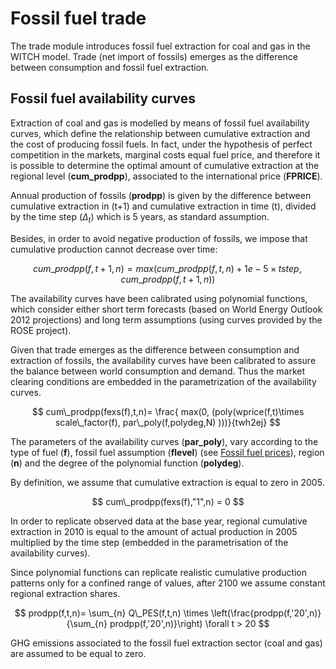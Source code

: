 # Fossil fuel trade

The trade module introduces fossil fuel extraction for coal and gas in the WITCH model. 
Trade (net import of fossils) emerges as the difference between consumption and fossil fuel extraction.

## Fossil fuel availability curves

Extraction of coal and gas is modelled by means of fossil fuel availability curves, which define the relationship between cumulative extraction and the cost of producing fossil fuels.
In fact, under the hypothesis of perfect competition in the markets, marginal costs equal fuel price, and therefore it is possible to determine the optimal amount of cumulative extraction at the regional level (**cum_prodpp**), associated to the international price (**FPRICE**). 

Annual production of fossils (**prodpp**) is given by the difference between cumulative extraction in (t+1) and cumulative extraction in time (t), divided by the time step ($\Delta_t$) which is 5 years, as standard assumption.

Besides, in order to avoid negative production of fossils, we impose that cumulative production cannot decrease over time:

$$
cum\_prodpp(f,t+1,n)= max\left(cum\_prodpp(f,t,n)+1e-5\times tstep,cum\_prodpp(f,t+1,n)\right)
$$
 
The availability curves have been calibrated using polynomial functions, which consider either short term forecasts (based on World Energy Outlook 2012 projections) and long term assumptions (using curves provided by the ROSE project).

Given that trade emerges as the difference between consumption and extraction of fossils, the availability curves have been calibrated to assure the balance between world consumption and demand. 
Thus the market clearing conditions are embedded in the parametrization of the availability curves.

$$
cum\_prodpp(fexs(f),t,n)= \frac{ max(0, (poly(wprice(f,t)\times scale\_factor(f), par\_poly(f,polydeg,N) )))}{twh2ej}
$$

The parameters of the availability curves (**par_poly**), vary according to the type of fuel (**f**), fossil fuel assumption (**flevel**) (see [Fossil fuel prices](mod_fossil)), region (**n**) and the degree of the polynomial function (**polydeg**).

By definition, we assume that cumulative extraction is equal to zero in 2005. 

$$
cum\_prodpp(fexs(f),"1",n) = 0
$$
	
In order to replicate observed data at the base year, regional cumulative extraction in 2010 is equal to the amount of actual production in 2005 multiplied by the time step (embedded in the parametrisation of the availability curves). 

Since polynomial functions can replicate realistic cumulative production patterns only for a confined range of values, after 2100 we assume constant regional extraction shares.

$$
prodpp(f,t,n)= \sum_{n} Q\_PES(f,t,n) \times \left(\frac{prodpp(f,'20',n)}{\sum_{n} prodpp(f,'20',n)}\right)  \forall t > 20
$$ 

GHG emissions associated to the fossil fuel extraction sector (coal and gas) are assumed to be equal to zero. 


